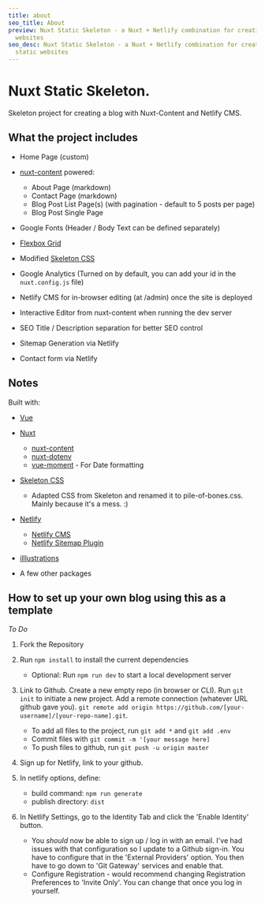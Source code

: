 ```yaml
---
title: about
seo_title: About
preview: Nuxt Static Skeleton - a Nuxt + Netlify combination for creating static
  websites
seo_desc: Nuxt Static Skeleton - a Nuxt + Netlify combination for creating
  static websites
---
```

# Nuxt Static Skeleton.

Skeleton project for creating a blog with Nuxt-Content and Netlify CMS.

## What the project includes

- Home Page (custom)
- [nuxt-content](https://content.nuxtjs.org/) powered:

  - About Page (markdown)
  - Contact Page (markdown)
  - Blog Post List Page(s) (with pagination - default to 5 posts per page)
  - Blog Post Single Page
- Google Fonts (Header / Body Text can be defined separately)
- [Flexbox Grid](http://flexboxgrid.com/)
- Modified [Skeleton CSS](http://getskeleton.com/)
- Google Analytics (Turned on by default, you can add your id in the `nuxt.config.js` file)
- Netlify CMS for in-browser editing (at /admin) once the site is deployed
- Interactive Editor from nuxt-content when running the dev server
- SEO Title / Description separation for better SEO control
- Sitemap Generation via Netlify
- Contact form via Netlify

## Notes

Built with:

- [Vue](https://vuejs.org/)
- [Nuxt](https://nuxtjs.org/)

  - [nuxt-content](https://content.nuxtjs.org/)
  - [nuxt-dotenv](https://github.com/nuxt-community/dotenv-module)
  - [vue-moment](https://github.com/brockpetrie/vue-moment) - For Date formatting
- [Skeleton CSS](http://getskeleton.com/)

  - Adapted CSS from Skeleton and renamed it to pile-of-bones.css.  Mainly because it's a mess. :)
- [Netlify](https://www.netlify.com/)

  - [Netlify CMS](https://www.netlifycms.org/)
  - [Netlify Sitemap Plugin](https://github.com/netlify-labs/netlify-plugin-sitemap)
- [illlustrations](https://illlustrations.co/)
- A few other packages

## How to set up your own blog using this as a template

*To Do*

1. Fork the Repository
2. Run `npm install` to install the current dependencies

   - Optional: Run `npm run dev` to start a local development server
3. Link to Github. Create a new empty repo (in browser or CLI). Run `git init` to initiate a new project.  Add a remote connection (whatever URL github gave you). `git remote add origin https://github.com/[your-username]/[your-repo-name].git`.

   - To add all files to the project, run `git add *` and `git add .env`
   - Commit files with `git commit -m '[your message here]`
   - To push files to github, run `git push -u origin master`
4. Sign up for Netlify, link to your github.
5. In netlify options,  define:

   - build command: `npm run generate`
   - publish directory: `dist`
6. In Netlify Settings, go to the Identity Tab and click the 'Enable Identity' button.

   - You *should* now be able to sign up / log in with an email. I've had issues with that configuration so I update to a Github sign-in.  You have to configure that in the 'External Providers' option. You then have to go down to 'Git Gateway' services and enable that.
   - Configure Registration - would recommend changing Registration Preferences to 'Invite Only'. You can change that once you log in yourself.